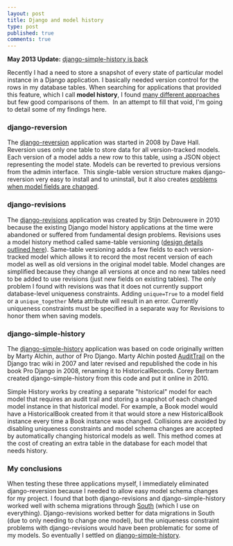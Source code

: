 ```yaml
---
layout: post
title: Django and model history
type: post
published: true
comments: true
---
```

**May 2013 Update:** [django-simple-history is back][]

[django-simple-history is back]: http://treyhunner.com/2013/05/django-simple-history/

Recently I had a need to store a snapshot of every state of particular model instance in a Django application.  I basically needed version control for the rows in my database tables.  When searching for applications that provided this feature, which I call **model history**, I found [many different approaches][model-audit] but few good comparisons of them.  In an attempt to fill that void, I'm going to detail some of my findings here.

### django-reversion

The [django-reversion][] application was started in 2008 by Dave Hall.  Reversion uses only one table to store data for all version-tracked models.  Each version of a model adds a new row to this table, using a JSON object representing the model state.  Models can be reverted to previous versions from the admin interface.  This single-table version structure makes django-reversion very easy to install and to uninstall, but it also creates [problems when model fields are changed][reversion problem].

### django-revisions

The [django-revisions][] application was created by Stijn Debrouwere in 2010 because the existing Django model history applications at the time were abandoned or suffered from fundamental design problems.  Revisions uses a model history method called same-table versioning ([design details outlined here][revisions design]).  Same-table versioning adds a few fields to each version-tracked model which allows it to record the most recent version of each model as well as old versions in the original model table.  Model changes are simplified because they change all versions at once and no new tables need to be added to use revisions (just new fields on existing tables).  The only problem I found with revisions was that it does not currently support database-level uniqueness constraints.  Adding `unique=True` to a model field or a `unique_together` Meta attribute will result in an error.  Currently uniqueness constraints must be specified in a separate way for Revisions to honor them when saving models.

### django-simple-history

The [django-simple-history][] application was based on code originally written by Marty Alchin, author of Pro Django.  Marty Alchin posted [AuditTrail][] on the Django trac wiki in 2007 and later revised and republished the code in his book Pro Django in 2008, renaming it to HistoricalRecords.  Corey Bertram created django-simple-history from this code and put it online in 2010.

Simple History works by creating a separate "historical" model for each model that requires an audit trail and storing a snapshot of each changed model instance in that historical model.  For example, a Book model would have a HistoricalBook created from it that would store a new HistoricalBook instance every time a Book instance was changed.  Collisions are avoided by disabling uniqueness constraints and model schema changes are accepted by automatically changing historical models as well.  This method comes at the cost of creating an extra table in the database for each model that needs history.

### My conclusions

When testing these three applications myself, I immediately eliminated django-reversion because I needed to allow easy model schema changes for my project.  I found that both django-revisions and django-simple-history worked well with schema migrations through [South][] (which I use on everything).  Django-revisions worked better for data migrations in South (due to only needing to change one model), but the uniqueness constraint problems with django-revisions would have been problematic for some of my models.  So eventually I settled on [django-simple-history][].

[model-audit]: http://djangopackages.com/grids/g/model-audit/
[django-reversion]: https://github.com/etianen/django-reversion
[django-revisions]: https://github.com/stdbrouw/django-revisions
[django-simple-history]: https://bitbucket.org/q/django-simple-history/
[audittrail]: https://code.djangoproject.com/wiki/AuditTrail
[south]: http://south.aeracode.org/docs/about.html

[reversion problem]: http://groups.google.com/group/django-reversion/browse_thread/thread/922b4e42d9577e0b
[revisions design]: http://stdbrouw.github.com/django-revisions/design.html
